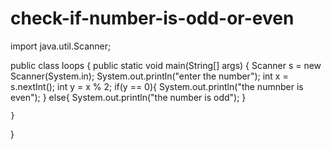 # check-if-number-is-odd-or-even
import java.util.Scanner;

public class loops {
    public static void main(String[] args) {
        Scanner s = new Scanner(System.in);
        System.out.println("enter the number");
        int x = s.nextInt();
        int y = x % 2;
        if(y == 0){
            System.out.println("the numnber is even");
        }
        else{
            System.out.println("the number is odd");
        }

    }
}
